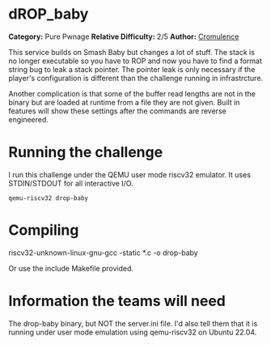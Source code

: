 # dROP_baby

**Category:** Pure Pwnage
**Relative Difficulty:** 2/5
**Author:** [Cromulence](https://cromulence.com/)

This service builds on Smash Baby but changes a lot of stuff. The stack is no longer executable so you have to ROP and now you have to find a format string bug to leak a stack pointer. The pointer leak is only necessary if the player's configuration is different than the challenge running in infrastrcture. 

Another complication is that some of the buffer read lengths are not in the binary but are loaded at runtime from a file they are not given. Built in features will show these settings after the commands are reverse engineered.


# Running the challenge

I run this challenge under the QEMU user mode riscv32 emulator. It uses STDIN/STDOUT for all interactive I/O.

    qemu-riscv32 drop-baby

# Compiling

riscv32-unknown-linux-gnu-gcc -static *.c -o drop-baby 

Or use the include Makefile provided.


# Information the teams will need

The drop-baby binary, but NOT the server.ini file. I'd also tell them that it is running under user mode emulation using qemu-riscv32 on Ubuntu 22.04. 
